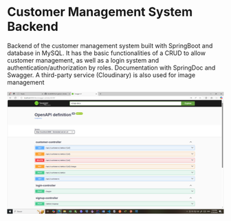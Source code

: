 # Customer Management System Backend
Backend of the customer management system built with SpringBoot and database in MySQL. It has the basic functionalities of a CRUD to allow customer management, as well as a login system and authentication/authorization by roles. Documentation with SpringDoc and Swagger. A third-party service (Cloudinary) is also used for image management


<img src="Captura de pantalla (64).png">
